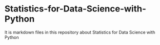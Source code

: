 # Statistics-for-Data-Science-with-Python
It is markdown files in this repository about Statistics for Data Science with Python
